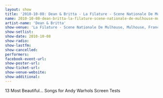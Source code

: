 ```yaml
---
layout: show
title: '2010-10-08: Dean & Britta - La Filature - Scene Nationale De Mulhouse, Mulhouse, France'
name: 2010-10-08-dean-britta-la-filature-scene-nationale-de-mulhouse-mulhouse-france
artist-name: 'Dean & Britta'
show-venue: 'La Filature - Scene Nationale De Mulhouse, Mulhouse, France'
show-setlist: 
show-date: 2010-10-08
show-radio: 
show-lastfm: 
show-cancelled: 
performers: 
facebook-event-url: 
show-poster-url: 
show-ticket-url: 
show-venue-website: 
show-additional: 
---
```


13 Most Beautiful... Songs for Andy Warhols Screen Tests